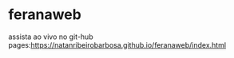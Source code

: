 # feranaweb
assista ao vivo no git-hub pages:https://natanribeirobarbosa.github.io/feranaweb/index.html
 
